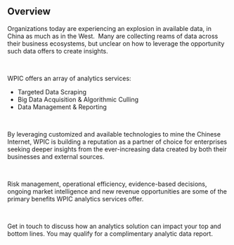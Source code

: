 ## Overview 

Organizations today are experiencing an explosion in available data, in China as much as in the West.&#xA0; Many are collecting reams of data across their business ecosystems, but unclear on how to leverage the opportunity such data offers to create insights.

&#xA0;

WPIC offers an array of analytics services:

*   Targeted Data Scraping
*   Big Data Acquisition &amp; Algorithmic Culling
*   Data Management &amp; Reporting

&#xA0;

By leveraging customized and available technologies to mine the Chinese Internet, WPIC is building a reputation as a partner of choice for enterprises seeking deeper insights from the ever-increasing data created by both their businesses and external sources.

&#xA0;

Risk management, operational efficiency, evidence-based decisions, ongoing market intelligence and new revenue opportunities are some of the primary benefits WPIC analytics services offer.

&#xA0;

Get in touch to discuss how an analytics solution can impact your top and bottom lines. You may qualify for a complimentary analytic data report.